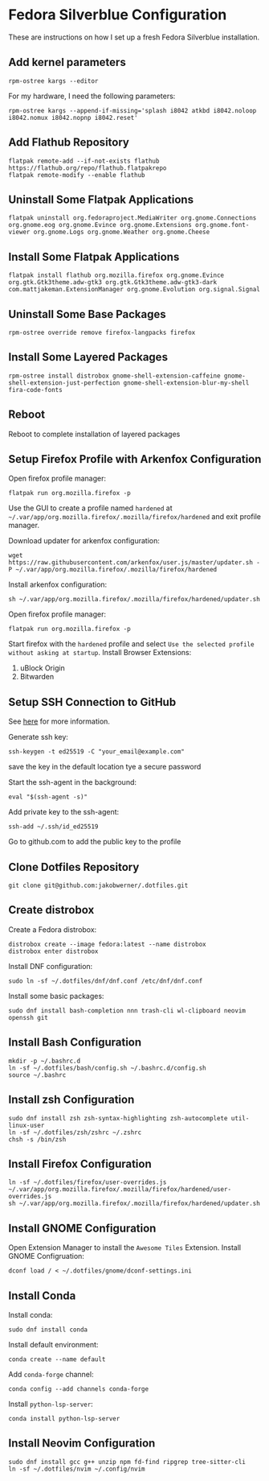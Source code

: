 # Fedora Silverblue Configuration

These are instructions on how I set up a fresh Fedora Silverblue installation.

## Add kernel parameters

```
rpm-ostree kargs --editor
```
For my hardware, I need the following parameters:
```
rpm-ostree kargs --append-if-missing='splash i8042 atkbd i8042.noloop i8042.nomux i8042.nopnp i8042.reset'
```

## Add Flathub Repository

```
flatpak remote-add --if-not-exists flathub https://flathub.org/repo/flathub.flatpakrepo
flatpak remote-modify --enable flathub
```

## Uninstall Some Flatpak Applications
```
flatpak uninstall org.fedoraproject.MediaWriter org.gnome.Connections org.gnome.eog org.gnome.Evince org.gnome.Extensions org.gnome.font-viewer org.gnome.Logs org.gnome.Weather org.gnome.Cheese
```

## Install Some Flatpak Applications
```
flatpak install flathub org.mozilla.firefox org.gnome.Evince org.gtk.Gtk3theme.adw-gtk3 org.gtk.Gtk3theme.adw-gtk3-dark com.mattjakeman.ExtensionManager org.gnome.Evolution org.signal.Signal
```

## Uninstall Some Base Packages
```
rpm-ostree override remove firefox-langpacks firefox
```

## Install Some Layered Packages
```
rpm-ostree install distrobox gnome-shell-extension-caffeine gnome-shell-extension-just-perfection gnome-shell-extension-blur-my-shell fira-code-fonts
```

## Reboot
Reboot to complete installation of layered packages

## Setup Firefox Profile with Arkenfox Configuration
Open firefox profile manager:
```
flatpak run org.mozilla.firefox -p
```
Use the GUI to create a profile named `hardened` at `~/.var/app/org.mozilla.firefox/.mozilla/firefox/hardened` and exit profile manager.

Download updater for arkenfox configuration:
```
wget https://raw.githubusercontent.com/arkenfox/user.js/master/updater.sh -P ~/.var/app/org.mozilla.firefox/.mozilla/firefox/hardened
```

Install arkenfox configuration:
```
sh ~/.var/app/org.mozilla.firefox/.mozilla/firefox/hardened/updater.sh
```

Open firefox profile manager:
```
flatpak run org.mozilla.firefox -p
```
Start firefox with the `hardened` profile and select `Use the selected profile without asking at startup`.
Install Browser Extensions:
1. uBlock Origin
2. Bitwarden

## Setup SSH Connection to GitHub

See [here](https://docs.github.com/en/authentication/connecting-to-github-with-ssh/generating-a-new-ssh-key-and-adding-it-to-the-ssh-agent) for more information.

Generate ssh key:
```
ssh-keygen -t ed25519 -C "your_email@example.com"
```
save the key in the default location
tye a secure password

Start the ssh-agent in the background:
```
eval "$(ssh-agent -s)"
```

Add private key to the ssh-agent:
```
ssh-add ~/.ssh/id_ed25519
```
Go to github.com to add the public key to the profile

## Clone Dotfiles Repository
```
git clone git@github.com:jakobwerner/.dotfiles.git
```

## Create distrobox
Create a Fedora distrobox:
```
distrobox create --image fedora:latest --name distrobox
distrobox enter distrobox
```
Install DNF configuration:
```
sudo ln -sf ~/.dotfiles/dnf/dnf.conf /etc/dnf/dnf.conf
```
Install some basic packages:
```
sudo dnf install bash-completion nnn trash-cli wl-clipboard neovim openssh git
```

## Install Bash Configuration
```
mkdir -p ~/.bashrc.d
ln -sf ~/.dotfiles/bash/config.sh ~/.bashrc.d/config.sh
source ~/.bashrc
```

## Install zsh Configuration
```
sudo dnf install zsh zsh-syntax-highlighting zsh-autocomplete util-linux-user
ln -sf ~/.dotfiles/zsh/zshrc ~/.zshrc
chsh -s /bin/zsh
```

## Install Firefox Configuration
```
ln -sf ~/.dotfiles/firefox/user-overrides.js ~/.var/app/org.mozilla.firefox/.mozilla/firefox/hardened/user-overrides.js
sh ~/.var/app/org.mozilla.firefox/.mozilla/firefox/hardened/updater.sh
```

## Install GNOME Configuration
Open Extension Manager to install the `Awesome Tiles` Extension.
Install GNOME Configruation:
```
dconf load / < ~/.dotfiles/gnome/dconf-settings.ini
```

## Install Conda
Install conda:
```
sudo dnf install conda
```
Install default environment:
```
conda create --name default
```
Add `conda-forge` channel:
```
conda config --add channels conda-forge
```
Install `python-lsp-server`:
```
conda install python-lsp-server
```

## Install Neovim Configuration
```
sudo dnf install gcc g++ unzip npm fd-find ripgrep tree-sitter-cli
ln -sf ~/.dotfiles/nvim ~/.config/nvim
```
